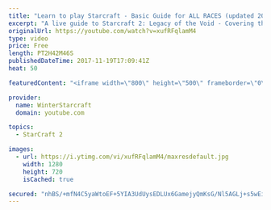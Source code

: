 ```yaml
---
title: "Learn to play Starcraft - Basic Guide for ALL RACES (updated 2017)"
excerpt: "A live guide to Starcraft 2: Legacy of the Void - Covering the basics and build orders for all of the races, and covering the important decisions to be made early in the game.  Not a step by step guide but a demonstration once you have the very basics of the units and races!"
originalUrl: https://youtube.com/watch?v=xufRFqlamM4
type: video
price: Free
length: PT2H42M46S
publishedDateTime: 2017-11-19T17:09:41Z
heat: 50

featuredContent: "<iframe width=\"800\" height=\"500\" frameborder=\"0\" src=\"https://www.youtube.com/embed/xufRFqlamM4\" allow=\"accelerometer; autoplay; encrypted-media; gyroscope; picture-in-picture\" allowfullscreen></iframe>"

provider:
  name: WinterStarcraft
  domain: youtube.com

topics:
  - StarCraft 2

images:
  - url: https://i.ytimg.com/vi/xufRFqlamM4/maxresdefault.jpg
    width: 1280
    height: 720
    isCached: true

secured: "nhBS/+mfN4C5yaWtoEF+5YIA3UdUysEDLUx6GamejyQmKsG/Nl5AGLj+s5wEiIW6dpduUJnloYGVof3ApQ7cYW2kWLm+SW9YGNxs7K4mMq0g3ZF9UMizA4UMiTdmH3yB11feEW+qKoMcvZlUbfsHqqkyteXPlXuw0IwFqHNFtjDN46K+s03fxXHUug+NKyxERNtiOVpG9rb+a8OvIRaau2MHXvh9xuMObbXJbYelvXsvtcS+R+FoLm4ieX9vqcxLygK4mxJ0wZQoEYrYNVDWASaOeWf+xHLZZMOHdf/FmAO0hSnm3/5PbZSYdazoC0yc6Ypu9Mai0rjIdMAFdFYCYf9/2S3lXjJDrU8dAmt6gGACWcb4KhmXJhzzIm86lC0hu9FprWZ5Lj1D/65QCiN+wmo9T/z8x4xLkWRdWxnh7zH6qHOU0qYeIKS2izGLcUq3;29hlp+OYHIiSI/Xx/sjfdQ=="
---
```


